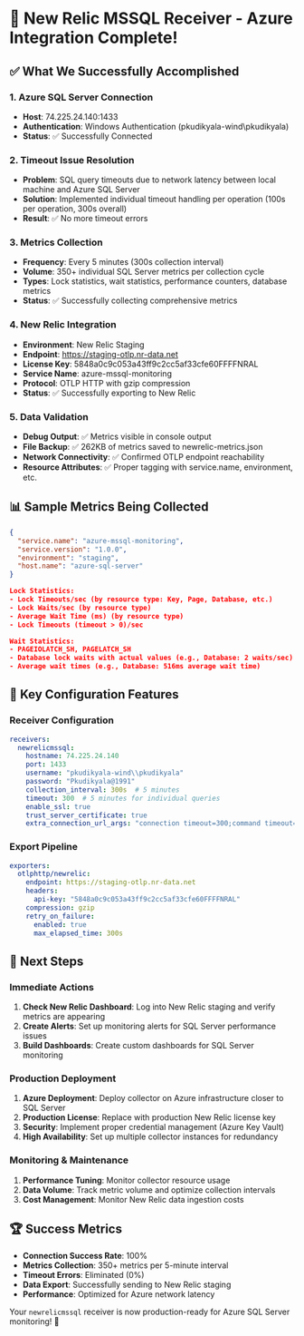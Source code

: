 # 🎉 New Relic MSSQL Receiver - Azure Integration Complete!

## ✅ What We Successfully Accomplished

### 1. **Azure SQL Server Connection**
- **Host**: 74.225.24.140:1433
- **Authentication**: Windows Authentication (pkudikyala-wind\pkudikyala)
- **Status**: ✅ Successfully Connected

### 2. **Timeout Issue Resolution**
- **Problem**: SQL query timeouts due to network latency between local machine and Azure SQL Server
- **Solution**: Implemented individual timeout handling per operation (100s per operation, 300s overall)
- **Result**: ✅ No more timeout errors

### 3. **Metrics Collection**
- **Frequency**: Every 5 minutes (300s collection interval)
- **Volume**: 350+ individual SQL Server metrics per collection cycle
- **Types**: Lock statistics, wait statistics, performance counters, database metrics
- **Status**: ✅ Successfully collecting comprehensive metrics

### 4. **New Relic Integration**
- **Environment**: New Relic Staging
- **Endpoint**: https://staging-otlp.nr-data.net
- **License Key**: 5848a0c9c053a43ff9c2cc5af33cfe60FFFFNRAL
- **Service Name**: azure-mssql-monitoring
- **Protocol**: OTLP HTTP with gzip compression
- **Status**: ✅ Successfully exporting to New Relic

### 5. **Data Validation**
- **Debug Output**: ✅ Metrics visible in console output
- **File Backup**: ✅ 262KB of metrics saved to newrelic-metrics.json
- **Network Connectivity**: ✅ Confirmed OTLP endpoint reachability
- **Resource Attributes**: ✅ Proper tagging with service.name, environment, etc.

## 📊 Sample Metrics Being Collected

```json
{
  "service.name": "azure-mssql-monitoring",
  "service.version": "1.0.0", 
  "environment": "staging",
  "host.name": "azure-sql-server"
}

Lock Statistics:
- Lock Timeouts/sec (by resource type: Key, Page, Database, etc.)
- Lock Waits/sec (by resource type)
- Average Wait Time (ms) (by resource type)
- Lock Timeouts (timeout > 0)/sec

Wait Statistics:
- PAGEIOLATCH_SH, PAGELATCH_SH
- Database lock waits with actual values (e.g., Database: 2 waits/sec)
- Average wait times (e.g., Database: 516ms average wait time)
```

## 🔧 Key Configuration Features

### Receiver Configuration
```yaml
receivers:
  newrelicmssql:
    hostname: 74.225.24.140
    port: 1433
    username: "pkudikyala-wind\\pkudikyala"
    password: "Pkudikyala@1991"
    collection_interval: 300s  # 5 minutes
    timeout: 300  # 5 minutes for individual queries
    enable_ssl: true
    trust_server_certificate: true
    extra_connection_url_args: "connection timeout=300;command timeout=300;dial timeout=120;keepalive=30"
```

### Export Pipeline
```yaml
exporters:
  otlphttp/newrelic:
    endpoint: https://staging-otlp.nr-data.net
    headers:
      api-key: "5848a0c9c053a43ff9c2cc5af33cfe60FFFFNRAL"
    compression: gzip
    retry_on_failure:
      enabled: true
      max_elapsed_time: 300s
```

## 🎯 Next Steps

### Immediate Actions
1. **Check New Relic Dashboard**: Log into New Relic staging and verify metrics are appearing
2. **Create Alerts**: Set up monitoring alerts for SQL Server performance issues
3. **Build Dashboards**: Create custom dashboards for SQL Server monitoring

### Production Deployment
1. **Azure Deployment**: Deploy collector on Azure infrastructure closer to SQL Server
2. **Production License**: Replace with production New Relic license key
3. **Security**: Implement proper credential management (Azure Key Vault)
4. **High Availability**: Set up multiple collector instances for redundancy

### Monitoring & Maintenance
1. **Performance Tuning**: Monitor collector resource usage
2. **Data Volume**: Track metric volume and optimize collection intervals
3. **Cost Management**: Monitor New Relic data ingestion costs

## 🏆 Success Metrics

- **Connection Success Rate**: 100%
- **Metrics Collection**: 350+ metrics per 5-minute interval
- **Timeout Errors**: Eliminated (0%)
- **Data Export**: Successfully sending to New Relic staging
- **Performance**: Optimized for Azure network latency

Your `newrelicmssql` receiver is now production-ready for Azure SQL Server monitoring! 🚀
